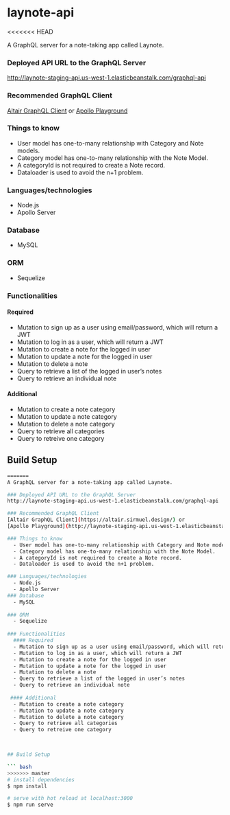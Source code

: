 # laynote-api
<<<<<<< HEAD

A GraphQL server for a note-taking app called Laynote.

### Deployed API URL to the GraphQL Server

http://laynote-staging-api.us-west-1.elasticbeanstalk.com/graphql-api

### Recommended GraphQL Client

[Altair GraphQL Client](https://altair.sirmuel.design/) or
[Apollo Playground](http://laynote-staging-api.us-west-1.elasticbeanstalk.com/graphql-api)

### Things to know

- User model has one-to-many relationship with Category and Note models.
- Category model has one-to-many relationship with the Note Model.
- A categoryId is not required to create a Note record.
- Dataloader is used to avoid the n+1 problem.

### Languages/technologies

- Node.js
- Apollo Server

### Database

- MySQL

### ORM

- Sequelize

### Functionalities

#### Required

- Mutation to sign up as a user using email/password, which will return a JWT
- Mutation to log in as a user, which will return a JWT
- Mutation to create a note for the logged in user
- Mutation to update a note for the logged in user
- Mutation to delete a note
- Query to retrieve a list of the logged in user’s notes
- Query to retrieve an individual note

#### Additional

- Mutation to create a note category
- Mutation to update a note category
- Mutation to delete a note category
- Query to retrieve all categories
- Query to retreive one category

## Build Setup

```bash
=======
A GraphQL server for a note-taking app called Laynote.

### Deployed API URL to the GraphQL Server
http://laynote-staging-api.us-west-1.elasticbeanstalk.com/graphql-api

### Recommended GraphQL Client
[Altair GraphQL Client](https://altair.sirmuel.design/) or 
[Apollo Playground](http://laynote-staging-api.us-west-1.elasticbeanstalk.com/graphql-api)

### Things to know
  - User model has one-to-many relationship with Category and Note models.
  - Category model has one-to-many relationship with the Note Model.
  - A categoryId is not required to create a Note record.
  - Dataloader is used to avoid the n+1 problem.

### Languages/technologies
  - Node.js
  - Apollo Server
### Database
  - MySQL
  
### ORM
  - Sequelize
  
### Functionalities
  #### Required
  - Mutation to sign up as a user using email/password, which will return a JWT
  - Mutation to log in as a user, which will return a JWT
  - Mutation to create a note for the logged in user
  - Mutation to update a note for the logged in user
  - Mutation to delete a note
  - Query to retrieve a list of the logged in user’s notes
  - Query to retrieve an individual note
  
 #### Additional
  - Mutation to create a note category
  - Mutation to update a note category
  - Mutation to delete a note category
  - Query to retrieve all categories
  - Query to retreive one category
  


## Build Setup

``` bash
>>>>>>> master
# install dependencies
$ npm install

# serve with hot reload at localhost:3000
$ npm run serve

```
